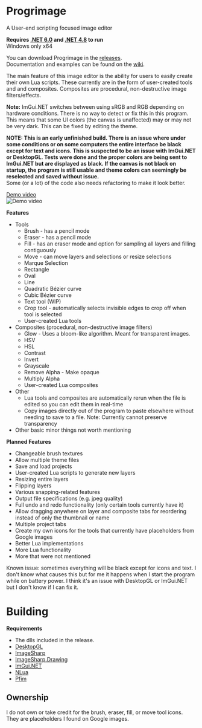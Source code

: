 # Progrimage
A User-end scripting focused image editor  
  
**Requires [.NET 6.0](https://dotnet.microsoft.com/en-us/download) and [.NET 4.8](https://dotnet.microsoft.com/en-us/download/dotnet-framework/net48) to run**  
Windows only x64  
  
You can download Progrimage in the [releases](https://github.com/Jacbo1/Progrimage/releases/latest).  
Documentation and examples can be found on the [wiki](https://github.com/Jacbo1/Progrimage/wiki/Lua-Examples).  

The main feature of this image editor is the ability for users to easily create their own Lua scripts. These currently are in the form of user-created tools and and composites. Composites are procedural, non-destructive image filters/effects.  

**Note:** ImGui.NET switches between using sRGB and RGB depending on hardware conditions. There is no way to detect or fix this in this program. This means that some UI colors (the canvas is unaffected) may or may not be very dark. This can be fixed by editing the theme.
  
**NOTE: This is an early unfinished build. There is an issue where under some conditions or on some computers the entire interface be black except for text and icons. This is suspected to be an issue with ImGui.NET or DesktopGL. Tests were done and the proper colors are being sent to ImGui.NET but are displayed as black. If the canvas is not black on startup, the program is still usable and theme colors can seemingly be reselected and saved without issue.**  
Some (or a lot) of the code also needs refactoring to make it look better.  

[Demo video](https://www.youtube.com/watch?v=uSaQBk6_q1U)  
![Demo video](https://github.com/Jacbo1/Progrimage/assets/86734639/570aea88-a4ef-4090-a17c-11b125baf8f5)

**Features**
* Tools
  * Brush - has a pencil mode
  * Eraser - has a pencil mode
  * Fill - has an eraser mode and option for sampling all layers and filling contiguously
  * Move - can move layers and selections or resize selections
  * Marque Selection
  * Rectangle
  * Oval
  * Line
  * Quadratic Bézier curve
  * Cubic Bézier curve
  * Text tool (WIP)
  * Crop tool - automatically selects invisible edges to crop off when tool is selected
  * User-created Lua tools
* Composites (procedural, non-destructive image filters)
  * Glow - Uses a bloom-like algorithm. Meant for transparent images.
  * HSV
  * HSL
  * Contrast
  * Invert
  * Grayscale
  * Remove Alpha - Make opaque
  * Multiply Alpha
  * User-created Lua composites
* Other
  * Lua tools and composites are automatically rerun when the file is edited so you can edit them in real-time
  * Copy images directly out of the program to paste elsewhere without needing to save to a file. Note: Currently cannot preserve transparency
* Other basic minor things not worth mentioning
  
**Planned Features**
* Changeable brush textures
* Allow multiple theme files
* Save and load projects
* User-created Lua scripts to generate new layers
* Resizing entire layers
* Flipping layers
* Various snapping-related features
* Output file specifications (e.g. jpeg quality)
* Full undo and redo functionality (only certain tools currently have it)
* Allow dragging anywhere on layer and composite tabs for reordering instead of only the thumbnail or name
* Multiple project tabs
* Create my own icons for the tools that currently have placeholders from Google images
* Better Lua implementations
* More Lua functionality
* More that were not mentioned  
  
Known issue: sometimes everything will be black except for icons and text. I don't know what causes this but for me it happens when I start the program while on battery power. I think it's an issue with DesktopGL or ImGui.NET but I don't know if I can fix it.  
  
# Building
**Requirements**
* The dlls included in the release.
* [DesktopGL](https://www.nuget.org/packages/MonoGame.Framework.DesktopGL/3.8.1.303)
* [ImageSharp](https://www.nuget.org/packages/SixLabors.ImageSharp/2.1.3)
* [ImageSharp.Drawing](https://www.nuget.org/packages/SixLabors.ImageSharp.Drawing/1.0.0-beta15)
* [ImGui.NET](https://www.nuget.org/packages/ImGui.NET/1.89.1)
* [NLua](https://www.nuget.org/packages/NLua/1.6.0)
* [Pfim](https://www.nuget.org/packages/Pfim/0.11.2)

## Ownership
I do not own or take credit for the brush, eraser, fill, or move tool icons. They are placeholders I found on Google images.
